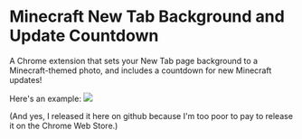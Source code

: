 # Minecraft New Tab Background and Update Countdown

A Chrome extension that sets your New Tab page background to a Minecraft-themed photo, and includes a countdown for new Minecraft updates!

Here's an example:
<img src="https://raw.githubusercontent.com/slushie0/cavesandcliffscountdown/6c4ea3f70584b742e13bc209716860ae56264a7a/ext.png">

(And yes, I released it here on github because I'm too poor to pay to release it on the Chrome Web Store.)
